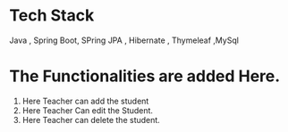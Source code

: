 # Tech Stack 
Java , Spring Boot, SPring JPA , Hibernate , Thymeleaf ,MySql

# The Functionalities are added Here.

  1. Here Teacher can add the student
  2. Here Teacher Can edit the Student.
  3. Here Teacher can delete the student.



